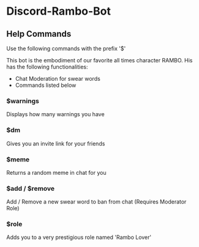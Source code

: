 # Discord-Rambo-Bot

## Help Commands
Use the following commands with the prefix '$'

This bot is the embodiment of our favorite all times
character RAMBO. His has the following functionalities:
- Chat Moderation for swear words
- Commands listed below


### $warnings
Displays how many warnings you have
### $dm
Gives you an invite link for your friends
### $meme
Returns a random meme in chat for you
### $add / $remove
Add / Remove a new swear word to ban from chat (Requires Moderator Role)
### $role
Adds you to a very prestigious role named 'Rambo Lover'
